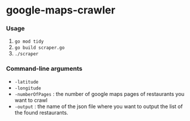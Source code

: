 # google-maps-crawler

### Usage
1. `go mod tidy`
2. `go build scraper.go`
3. `./scraper`

### Command-line arguments
- `-latitude` 
- `-longitude`
- `-numberOfPages` : the number of google maps pages of restaurants you want to crawl
- `-output` : the name of the json file where you want to output the list of the found restaurants.
